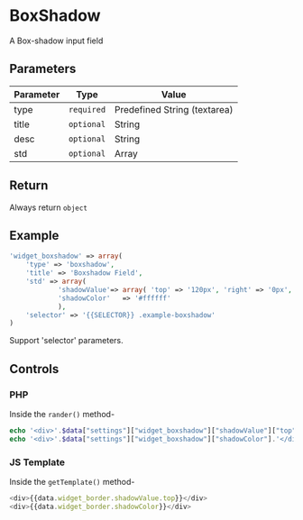 # BoxShadow 
A Box-shadow input field

## Parameters
Parameter | Type | Value
--- | --- | ---
type | `required` | Predefined String (textarea)
title | `optional` | String
desc | `optional` | String
std | `optional` | Array

## Return
Always return `object`

## Example
```php
'widget_boxshadow' => array(
	'type' => 'boxshadow',
	'title' => 'Boxshadow Field',
	'std' => array(
		    'shadowValue'=> array( 'top' => '120px', 'right' => '0px', 'bottom' => '0px', 'left' => '0px' ), 
		    'shadowColor' 	=> '#ffffff' 
			),
	'selector' => '{{SELECTOR}} .example-boxshadow'
)
```
Support 'selector' parameters.


## Controls
### PHP
Inside the `rander()` method-
```php
echo '<div>'.$data["settings"]["widget_boxshadow"]["shadowValue"]["top"].'</div>';
echo '<div>'.$data["settings"]["widget_boxshadow"]["shadowColor"].'</div>';
```

### JS Template
Inside the `getTemplate()` method-
```js
<div>{{data.widget_border.shadowValue.top}}</div>
<div>{{data.widget_border.shadowColor}}</div>
```
